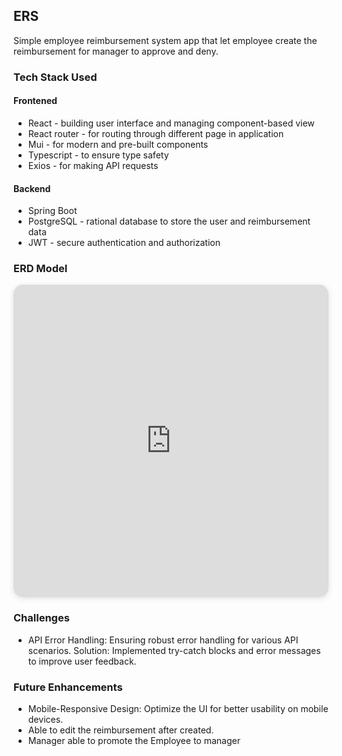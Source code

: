 ## ERS

Simple employee reimbursement system app that let employee create the reimbursement for manager to approve and deny. 

### Tech Stack Used
#### Frontened 
- React - building user interface and managing component-based view
- React router - for routing through different page in application
- Mui - for modern and pre-built components
- Typescript - to ensure type safety
- Exios - for making API requests 

#### Backend
- Spring Boot
- PostgreSQL - rational database to store the user and reimbursement data
- JWT - secure authentication and authorization

### ERD Model
<iframe width="100%" height="500px" style="box-shadow: 0 2px 8px 0 rgba(63,69,81,0.16); border-radius:15px;" allowtransparency="false" allowfullscreen="false" scrolling="no" title="Embedded DrawSQL IFrame" frameborder="0" src="https://drawsql.app/teams/nick-butani/diagrams/ers/embed"></iframe>


### Challenges
- API Error Handling: Ensuring robust error handling for various API scenarios.
    Solution: Implemented try-catch blocks and error messages to improve user feedback.


### Future Enhancements
- Mobile-Responsive Design: Optimize the UI for better usability on mobile devices.
- Able to edit the reimbursement after created.
- Manager able to promote the Employee to manager
